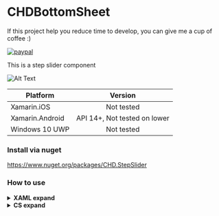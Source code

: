 # CHDBottomSheet

If this project help you reduce time to develop, you can give me a cup of coffee :)
 
 [![paypal](https://www.paypalobjects.com/en_US/MX/i/btn/btn_donateCC_LG.gif)](https://www.paypal.com/cgi-bin/webscr?cmd=_s-xclick&hosted_button_id=H2TEDQDPJ557A)


This is a step slider component

![Alt Text](https://media.giphy.com/media/1gUp6rI8u5gMOM97rd/giphy.gif)


<table>
<thead>
<tr>
<th>Platform</th>
<th align="center">Version</th>
</tr>
</thead>
<tbody>
<tr>
<td>Xamarin.iOS</td>
<td align="center">Not tested</td>
</tr>
<tr>
<td>Xamarin.Android</td>
<td align="center">API 14+, Not tested on lower</td>
</tr>
<tr>
<td>Windows 10 UWP</td>
<td align="center">Not tested</td>
</tr>
</tbody>
</table>


<h3> Install via nuget</h3>

https://www.nuget.org/packages/CHD.StepSlider

<h3>How to use</h3>


<details><summary><b>XAML expand</b></summary>
<p>



    <?xml version="1.0" encoding="utf-8" ?>
    <ContentPage xmlns="http://xamarin.com/schemas/2014/forms"
             xmlns:x="http://schemas.microsoft.com/winfx/2009/xaml"
             xmlns:local="clr-namespace:SelectorSlide"
             xmlns:chd="clr-namespace:CHD;assembly=CHD.StepSlider"
             x:Class="SelectorSlide.MainPage">

      <StackLayout BackgroundColor="White">

          <chd:StepSlider x:Name="SelectorSlideSse" Margin="15,0,15,0" VerticalOptions="CenterAndExpand"/>
      </StackLayout>

    </ContentPage>


</p>
</details>

   


<details><summary><b>CS expand</b></summary>
<p>

<h5>Your CS code should be like this</h5>
        
    using System;
    using System.Collections.Generic;
    using System.Diagnostics;
    using System.Linq;
    using System.Text;
    using System.Threading.Tasks;
    using Xamarin.Forms;

    namespace SelectorSlide
    {
        public partial class MainPage : ContentPage
        {

            public MainPage()
            {
                InitializeComponent();

                SelectorSlideSse.SetOptions(new List<string>
                {
                    "MX$20",
                    "MX$30",
                    "MX$40",
                    "MX$50+"
                });

                /*SelectorSlideSse.SetBackgroundColor(Color.Violet);
                SelectorSlideSse.OptionHideColor = Color.Green;
                SelectorSlideSse.OptionShowColor = Color.Red;
                SelectorSlideSse.SetThumbColor(Color.Brown);
                SelectorSlideSse.SetMinimumTrackColor(Color.Blue);
                SelectorSlideSse.SetMaximumTrackColor(Color.DarkMagenta);
                ^*/

                SelectorSlideSse.OnPositionChanged += (sse, pos)=>{
                    Debug.WriteLine("new pos = " + pos);
                    Debug.WriteLine("current pos = " + sse.GetPosition());
                };

            }

        }
    }


</p>
</details>

    
    
    
